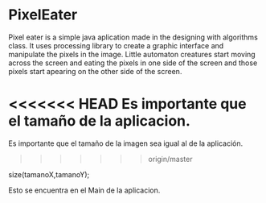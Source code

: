 # PixelEater
Pixel eater is a simple java aplication made in the designing with algorithms class. It uses processing library to create a graphic interface and manipulate the pixels in the image. Little automaton creatures start moving across the screen and eating the pixels in one side of the screen and those pixels start apearing on the other side of the screen.

<<<<<<< HEAD
Es importante que el tamaño de la aplicacion.
=======
Es importante que el tamaño de la imagen sea igual al de la aplicación.
>>>>>>> origin/master

size(tamanoX,tamanoY);

Esto se encuentra en el Main de la aplicacion.
